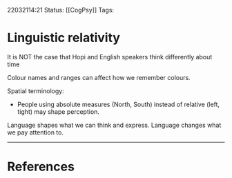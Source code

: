 22032114:21
Status:  [[CogPsy]] 
Tags: 

# Linguistic relativity

It is NOT the case that Hopi and English speakers think differently about time

Colour names and ranges can affect how we remember colours. 

Spatial terminology:
- People using absolute measures (North, South) instead of relative (left, tight) may shape perception. 

Language shapes what we can think and express. 
Language changes what we pay attention to. 

---
# References